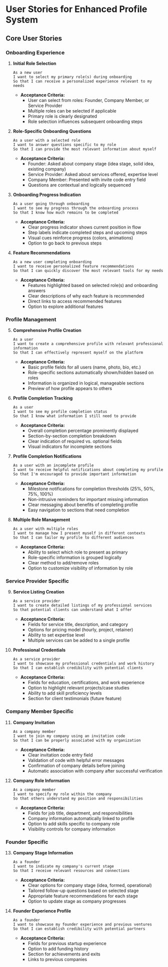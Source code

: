 # User Stories for Enhanced Profile System

## Core User Stories

### Onboarding Experience

1. **Initial Role Selection**
   ```
   As a new user
   I want to select my primary role(s) during onboarding
   So that I can receive a personalized experience relevant to my needs
   ```
   - **Acceptance Criteria:**
     - User can select from roles: Founder, Company Member, or Service Provider
     - Multiple roles can be selected if applicable
     - Primary role is clearly designated
     - Role selection influences subsequent onboarding steps

2. **Role-Specific Onboarding Questions**
   ```
   As a user with a selected role
   I want to answer questions specific to my role
   So that I can provide the most relevant information about myself
   ```
   - **Acceptance Criteria:**
     - Founder: Asked about company stage (idea stage, solid idea, existing company)
     - Service Provider: Asked about services offered, expertise level
     - Company Member: Presented with invite code entry field
     - Questions are contextual and logically sequenced

3. **Onboarding Progress Indication**
   ```
   As a user going through onboarding
   I want to see my progress through the onboarding process
   So that I know how much remains to be completed
   ```
   - **Acceptance Criteria:**
     - Clear progress indicator shows current position in flow
     - Step labels indicate completed steps and upcoming steps
     - Visual cues reinforce progress (colors, animations)
     - Option to go back to previous steps

4. **Feature Recommendations**
   ```
   As a new user completing onboarding
   I want to receive personalized feature recommendations
   So that I can quickly discover the most relevant tools for my needs
   ```
   - **Acceptance Criteria:**
     - Features highlighted based on selected role(s) and onboarding answers
     - Clear descriptions of why each feature is recommended
     - Direct links to access recommended features
     - Option to explore additional features

### Profile Management

5. **Comprehensive Profile Creation**
   ```
   As a user
   I want to create a comprehensive profile with relevant professional information
   So that I can effectively represent myself on the platform
   ```
   - **Acceptance Criteria:**
     - Basic profile fields for all users (name, photo, bio, etc.)
     - Role-specific sections automatically shown/hidden based on roles
     - Information is organized in logical, manageable sections
     - Preview of how profile appears to others

6. **Profile Completion Tracking**
   ```
   As a user
   I want to see my profile completion status
   So that I know what information I still need to provide
   ```
   - **Acceptance Criteria:**
     - Overall completion percentage prominently displayed
     - Section-by-section completion breakdown
     - Clear indication of required vs. optional fields
     - Visual indicators for incomplete sections

7. **Profile Completion Notifications**
   ```
   As a user with an incomplete profile
   I want to receive helpful notifications about completing my profile
   So that I'm encouraged to provide important information
   ```
   - **Acceptance Criteria:**
     - Milestone notifications for completion thresholds (25%, 50%, 75%, 100%)
     - Non-intrusive reminders for important missing information
     - Clear messaging about benefits of completing profile
     - Easy navigation to sections that need completion

8. **Multiple Role Management**
   ```
   As a user with multiple roles
   I want to manage how I present myself in different contexts
   So that I can tailor my profile to different audiences
   ```
   - **Acceptance Criteria:**
     - Ability to select which role to present as primary
     - Role-specific information is grouped logically
     - Clear method to add/remove roles
     - Option to customize visibility of information by role

### Service Provider Specific

9. **Service Listing Creation**
   ```
   As a service provider
   I want to create detailed listings of my professional services
   So that potential clients can understand what I offer
   ```
   - **Acceptance Criteria:**
     - Fields for service title, description, and category
     - Options for pricing model (hourly, project, retainer)
     - Ability to set expertise level
     - Multiple services can be added to a single profile

10. **Professional Credentials**
    ```
    As a service provider
    I want to showcase my professional credentials and work history
    So that I can establish credibility with potential clients
    ```
    - **Acceptance Criteria:**
      - Fields for education, certifications, and work experience
      - Option to highlight relevant projects/case studies
      - Ability to add skill proficiency levels
      - Section for client testimonials (future feature)

### Company Member Specific

11. **Company Invitation**
    ```
    As a company member
    I want to join my company using an invitation code
    So that I can be properly associated with my organization
    ```
    - **Acceptance Criteria:**
      - Clear invitation code entry field
      - Validation of code with helpful error messages
      - Confirmation of company details before joining
      - Automatic association with company after successful verification

12. **Company Role Information**
    ```
    As a company member
    I want to specify my role within the company
    So that others understand my position and responsibilities
    ```
    - **Acceptance Criteria:**
      - Fields for job title, department, and responsibilities
      - Company information automatically linked to profile
      - Option to add skills specific to company role
      - Visibility controls for company information

### Founder Specific

13. **Company Stage Information**
    ```
    As a founder
    I want to indicate my company's current stage
    So that I receive relevant resources and connections
    ```
    - **Acceptance Criteria:**
      - Clear options for company stage (idea, formed, operational)
      - Tailored follow-up questions based on selected stage
      - Appropriate feature recommendations for each stage
      - Option to update stage as company progresses

14. **Founder Experience Profile**
    ```
    As a founder
    I want to showcase my founder experience and previous ventures
    So that I can establish credibility with potential partners
    ```
    - **Acceptance Criteria:**
      - Fields for previous startup experience
      - Option to add funding history
      - Section for achievements and exits
      - Links to previous companies
